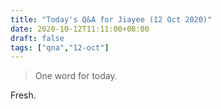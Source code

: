 ```yaml
---
title: "Today's Q&A for Jiayee (12 Oct 2020)"
date: 2020-10-12T11:11:00+08:00
draft: false
tags: ["qna","12-oct"]
---
```

> One word for today.

Fresh.
